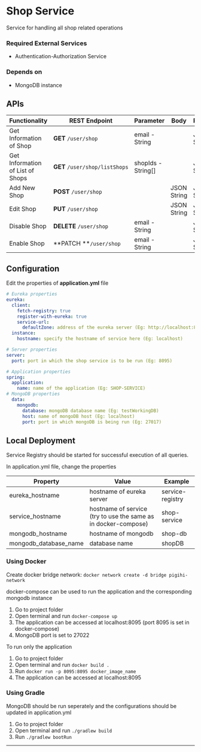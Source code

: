 # Shop Service

Service for handling all shop related operations

### Required External Services

- Authentication-Authorization Service

### Depends on

- MongoDB instance

## APIs

| Functionality | REST Endpoint | Parameter | Body | Response |
| --- | --- | --- | --- | --- |
| Get Information of Shop | **GET** `/user/shop` | email - String |     | JSON String |
| Get Information of List of Shops | **GET** `/user/shop/listShops` | shopIds - String\[\] |     | JSON String |
| Add New Shop | **POST** `/user/shop` |     | JSON String | JSON String |
| Edit Shop | **PUT** `/user/shop` |     | JSON String | JSON String |
| Disable Shop | **DELETE** `/user/shop` | email - String |     | JSON String |
| Enable Shop | \*\*PATCH \*\*`/user/shop` | email - String |     | JSON String |

## Configuration

Edit the properties of **application.yml** file

```yaml
# Eureka properties
eureka:
  client:
    fetch-registry: true
    register-with-eureka: true
    service-url:
      defaultZone: address of the eureka server (Eg: http://localhost:8761/eureka)
  instance:
    hostname: specify the hostname of service here (Eg: localhost)

# Server properties
server:
  port: port in which the shop service is to be run (Eg: 8095)

# Application properties
spring:
  application:
    name: name of the application (Eg: SHOP-SERVICE)
# MongoDB properties
  data:
    mongodb:
      database: mongoDB database name (Eg: testWorkingDB)
      host: name of mongoDB host (Eg: localhost)
      port: port in which mongoDB is being run (Eg: 27017)
```

## Local Deployment

Service Registry should be started for successful execution of all queries.

In application.yml file, change the properties

| Property | Value | Example |
| --- | --- | --- |
| eureka_hostname | hostname of eureka server | service-registry |
| service_hostname | hostname of service (try to use the same as in docker-compose) | shop-service |
| mongodb_hostname | hostname of mongodb | shop-db |
| mongodb\_database\_name | database name | shopDB |

### Using Docker

Create docker bridge network: `docker network create -d bridge pigihi-network`

docker-compose can be used to run the application and the corresponding mongodb instance

1.  Go to project folder
2.  Open terminal and run `docker-compose up`
3.  The application can be accessed at localhost:8095 (port 8095 is set in docker-compose)
4.  MongoDB port is set to 27022

To run only the application

1.  Go to project folder
2.  Open terminal and run `docker build .`
3.  Run `docker run -p 8095:8095 docker_image_name`
4.  The application can be accessed at localhost:8095

### Using Gradle

MongoDB should be run seperately and the configurations should be updated in application.yml

1.  Go to project folder
2.  Open terminal and run `./gradlew build`
3.  Run `./gradlew bootRun`

* * *

